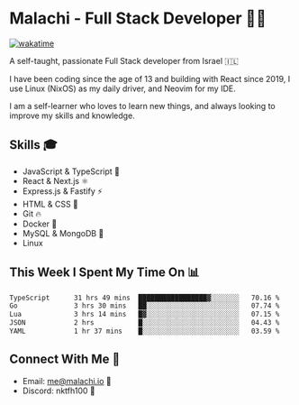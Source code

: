 # Malachi - Full Stack Developer 🚀🔥
[![wakatime](https://wakatime.com/badge/user/112ec769-e669-4b78-a46f-cf4343930741.svg)](https://wakatime.com/@112ec769-e669-4b78-a46f-cf4343930741)

A self-taught, passionate Full Stack developer from Israel 🇮🇱

I have been coding since the age of 13 and building with React since 2019, I use Linux (NixOS) as my daily driver, and Neovim for my IDE.

I am a self-learner who loves to learn new things, and always looking to improve my skills and knowledge.

## Skills 🎓
- JavaScript & TypeScript 💎
- React & Next.js ⚛️
- Express.js & Fastify ⚡️
- HTML & CSS 🎨
- Git 🔥
- Docker 🐳
- MySQL & MongoDB 💾
- Linux

## This Week I Spent My Time On 📊
<!--START_SECTION:waka-->

```txt
TypeScript      31 hrs 49 mins  █████████████████▓░░░░░░░   70.16 %
Go              3 hrs 30 mins   ██░░░░░░░░░░░░░░░░░░░░░░░   07.74 %
Lua             3 hrs 14 mins   █▓░░░░░░░░░░░░░░░░░░░░░░░   07.15 %
JSON            2 hrs           █░░░░░░░░░░░░░░░░░░░░░░░░   04.43 %
YAML            1 hr 37 mins    █░░░░░░░░░░░░░░░░░░░░░░░░   03.59 %
```

<!--END_SECTION:waka-->


## Connect With Me 📱
- Email: me@malachi.io 📧
- Discord: nktfh100 👾

